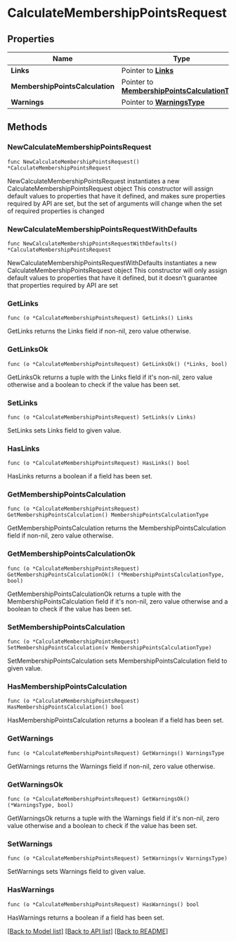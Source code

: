 # CalculateMembershipPointsRequest

## Properties

Name | Type | Description | Notes
------------ | ------------- | ------------- | -------------
**Links** | Pointer to [**Links**](Links.md) |  | [optional] 
**MembershipPointsCalculation** | Pointer to [**MembershipPointsCalculationType**](MembershipPointsCalculationType.md) |  | [optional] 
**Warnings** | Pointer to [**WarningsType**](WarningsType.md) |  | [optional] 

## Methods

### NewCalculateMembershipPointsRequest

`func NewCalculateMembershipPointsRequest() *CalculateMembershipPointsRequest`

NewCalculateMembershipPointsRequest instantiates a new CalculateMembershipPointsRequest object
This constructor will assign default values to properties that have it defined,
and makes sure properties required by API are set, but the set of arguments
will change when the set of required properties is changed

### NewCalculateMembershipPointsRequestWithDefaults

`func NewCalculateMembershipPointsRequestWithDefaults() *CalculateMembershipPointsRequest`

NewCalculateMembershipPointsRequestWithDefaults instantiates a new CalculateMembershipPointsRequest object
This constructor will only assign default values to properties that have it defined,
but it doesn't guarantee that properties required by API are set

### GetLinks

`func (o *CalculateMembershipPointsRequest) GetLinks() Links`

GetLinks returns the Links field if non-nil, zero value otherwise.

### GetLinksOk

`func (o *CalculateMembershipPointsRequest) GetLinksOk() (*Links, bool)`

GetLinksOk returns a tuple with the Links field if it's non-nil, zero value otherwise
and a boolean to check if the value has been set.

### SetLinks

`func (o *CalculateMembershipPointsRequest) SetLinks(v Links)`

SetLinks sets Links field to given value.

### HasLinks

`func (o *CalculateMembershipPointsRequest) HasLinks() bool`

HasLinks returns a boolean if a field has been set.

### GetMembershipPointsCalculation

`func (o *CalculateMembershipPointsRequest) GetMembershipPointsCalculation() MembershipPointsCalculationType`

GetMembershipPointsCalculation returns the MembershipPointsCalculation field if non-nil, zero value otherwise.

### GetMembershipPointsCalculationOk

`func (o *CalculateMembershipPointsRequest) GetMembershipPointsCalculationOk() (*MembershipPointsCalculationType, bool)`

GetMembershipPointsCalculationOk returns a tuple with the MembershipPointsCalculation field if it's non-nil, zero value otherwise
and a boolean to check if the value has been set.

### SetMembershipPointsCalculation

`func (o *CalculateMembershipPointsRequest) SetMembershipPointsCalculation(v MembershipPointsCalculationType)`

SetMembershipPointsCalculation sets MembershipPointsCalculation field to given value.

### HasMembershipPointsCalculation

`func (o *CalculateMembershipPointsRequest) HasMembershipPointsCalculation() bool`

HasMembershipPointsCalculation returns a boolean if a field has been set.

### GetWarnings

`func (o *CalculateMembershipPointsRequest) GetWarnings() WarningsType`

GetWarnings returns the Warnings field if non-nil, zero value otherwise.

### GetWarningsOk

`func (o *CalculateMembershipPointsRequest) GetWarningsOk() (*WarningsType, bool)`

GetWarningsOk returns a tuple with the Warnings field if it's non-nil, zero value otherwise
and a boolean to check if the value has been set.

### SetWarnings

`func (o *CalculateMembershipPointsRequest) SetWarnings(v WarningsType)`

SetWarnings sets Warnings field to given value.

### HasWarnings

`func (o *CalculateMembershipPointsRequest) HasWarnings() bool`

HasWarnings returns a boolean if a field has been set.


[[Back to Model list]](../README.md#documentation-for-models) [[Back to API list]](../README.md#documentation-for-api-endpoints) [[Back to README]](../README.md)


